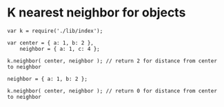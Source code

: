 # K nearest neighbor for objects

    var k = require('./lib/index');

    var center = { a: 1, b: 2 },
        neighbor = { a: 1, c: 4 };

    k.neighbor( center, neighbor ); // return 2 for distance from center to neighbor

    neighbor = { a: 1, b: 2 };

    k.neighbor( center, neighbor ); // return 0 for distance from center to neighbor

